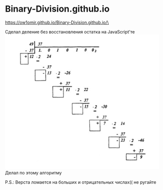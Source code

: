 # Binary-Division.github.io

https://ow1omir.github.io/Binary-Division.github.io/\ 

Сделал деление без восстановления остатка на JavaScript'те
![скрин1](https://github.com/Ow1omir/Binary-Division.github.io/blob/main/img/firstScreenSht.jpg)
Делал по этому алгоритму

P.S.: Верста ломается на больших и отрицательных числах(( не ругайте
